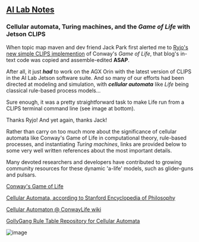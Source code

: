 ## <u>AI Lab Notes</u>

### **Cellular automata, Turing machines, and the *Game of Life* with Jetson CLIPS**

When topic map maven and dev friend Jack Park first alerted me to [Ryjo's new simple CLIPS implemention](https://ryjo.codes/articles/conways-game-of-life-written-in-clips.html) of Conway's *Game of Life*, that blog's in-text code was copied and assemble-edited **ASAP**. 

After all, it just ***had*** to work on the AGX Orin with the latest version of CLIPS in the AI Lab Jetson software suite.  And so many of our efforts had been directed at modeling and simulation, with ***cellular automata*** like *Life* being classical rule-based process models...

Sure enough, it was a pretty straightforward task to make Life run from a CLIPS terminal command line (see image at bottom).  

Thanks Ryjo!  And yet again, thanks Jack!

Rather than carry on too much more about the significance of cellular automata like Conway's Game of Life in computational theory, rule-based processes, and instantiating *Turing machines*, links are provided below to some very well written references about the most important details.

Many devoted researchers and developers have contributed to growing community resources for these  dynamic 'a-life' models, such as glider-guns and pulsars.

[Conway's Game of Life](https://en.wikipedia.org/wiki/Conway%27s_Game_of_Life)

[Cellular Automata, according to Stanford Encyclopedia of Philosophy](https://plato.stanford.edu/entries/cellular-automata/)

[Cellular Automaton @ ConwayLife wiki](https://conwaylife.com/wiki/Cellular_automaton)

[GollyGang Rule Table Repository for Cellular Automata](https://github.com/GollyGang/ruletablerepository)

![image](https://user-images.githubusercontent.com/71346897/213844621-43f4ffbc-285d-440c-a119-4e444e5627bd.png)
